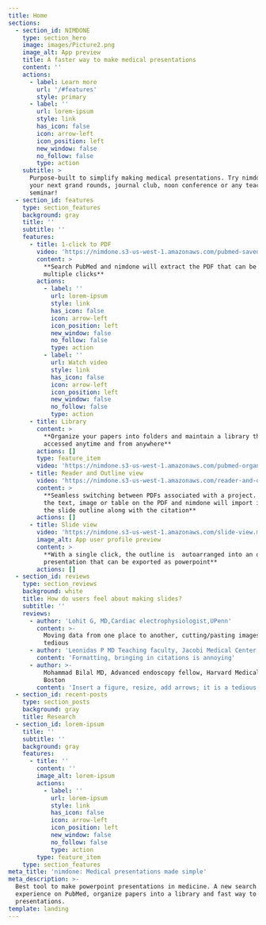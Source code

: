```yaml
---
title: Home
sections:
  - section_id: NIMDONE
    type: section_hero
    image: images/Picture2.png
    image_alt: App preview
    title: A faster way to make medical presentations
    content: ''
    actions:
      - label: Learn more
        url: '/#features'
        style: primary
      - label: ''
        url: lorem-ipsum
        style: link
        has_icon: false
        icon: arrow-left
        icon_position: left
        new_window: false
        no_follow: false
        type: action
    subtitle: >
      Purpose-built to simplify making medical presentations. Try nimdone for
      your next grand rounds, journal club, noon conference or any teaching
      seminar! 
  - section_id: features
    type: section_features
    background: gray
    title: ''
    subtitle: ''
    features:
      - title: 1-click to PDF
        video: 'https://nimdone.s3-us-west-1.amazonaws.com/pubmed-saved.mp4'
        content: >
          **Search PubMed and nimdone will extract the PDF that can be avoiding
          multiple clicks**
        actions:
          - label: ''
            url: lorem-ipsum
            style: link
            has_icon: false
            icon: arrow-left
            icon_position: left
            new_window: false
            no_follow: false
            type: action
          - label: ''
            url: Watch video
            style: link
            has_icon: false
            icon: arrow-left
            icon_position: left
            new_window: false
            no_follow: false
            type: action
      - title: Library
        content: >
          **Organize your papers into folders and maintain a library that can be
          accessed anytime and from anywhere**
        actions: []
        type: feature_item
        video: 'https://nimdone.s3-us-west-1.amazonaws.com/pubmed-organize.mp4'
      - title: Reader and Outline view
        video: 'https://nimdone.s3-us-west-1.amazonaws.com/reader-and-outline-view.mp4'
        content: >
          **Seamless switching between PDFs associated with a project. Highlight
          the text, image or table on the PDF and nimdone will import it on to
          the slide outline along with the citation**
        actions: []
      - title: Slide view
        video: 'https://nimdone.s3-us-west-1.amazonaws.com/slide-view.mp4'
        image_alt: App user profile preview
        content: >
          **With a single click, the outline is  autoarranged into an organized
          presentation that can be exported as powerpoint**
        actions: []
  - section_id: reviews
    type: section_reviews
    background: white
    title: How do users feel about making slides?
    subtitle: ''
    reviews:
      - author: 'Lohit G, MD,Cardiac electrophysiologist,UPenn'
        content: >-
          Moving data from one place to another, cutting/pasting images is very
          tedious
      - author: 'Leonidas P MD Teaching faculty, Jacobi Medical Center, New York'
        content: 'Formatting, bringing in citations is annoying'
      - author: >-
          Mohammad Bilal MD, Advanced endoscopy fellow, Harvard Medical School,
          Boston
        content: 'Insert a figure, resize, add arrows; it is a tedious process'
  - section_id: recent-posts
    type: section_posts
    background: gray
    title: Research
  - section_id: lorem-ipsum
    title: ''
    subtitle: ''
    background: gray
    features:
      - title: ''
        content: ''
        image_alt: lorem-ipsum
        actions:
          - label: ''
            url: lorem-ipsum
            style: link
            has_icon: false
            icon: arrow-left
            icon_position: left
            new_window: false
            no_follow: false
            type: action
        type: feature_item
    type: section_features
meta_title: 'nimdone: Medical presentations made simple'
meta_description: >-
  Best tool to make powerpoint presentations in medicine. A new search
  experience on PubMed, organize papers into a library and fast way to make
  presentations.
template: landing
---
```

